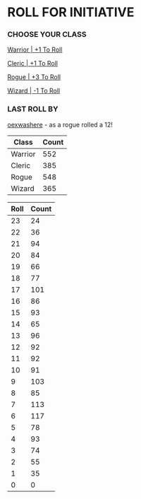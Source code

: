 # ROLL FOR INITIATIVE
### CHOOSE YOUR CLASS

[Warrior | +1 To Roll](https://github.com/benjaminsampica/benjaminsampica/issues/new?title=roll%7Cwarrior&body=Just+click+%27Submit+new+issue%27.)

[Cleric | +1 To Roll](https://github.com/benjaminsampica/benjaminsampica/issues/new?title=roll%7Ccleric&body=Just+click+%27Submit+new+issue%27.)

[Rogue | +3 To Roll](https://github.com/benjaminsampica/benjaminsampica/issues/new?title=roll%7Crogue&body=Just+click+%27Submit+new+issue%27.)

[Wizard | -1 To Roll](https://github.com/benjaminsampica/benjaminsampica/issues/new?title=roll%7Cwizard&body=Just+click+%27Submit+new+issue%27.)
### LAST ROLL BY
[oexwashere](https://www.github.com/oexwashere) - as a rogue rolled a 12!

|Class|Count|
|-|-|
|Warrior|552|
|Cleric|385|
|Rogue|548|
|Wizard|365|

|Roll|Count|
|-|-|
|23|24
|22|36
|21|94
|20|84
|19|66
|18|77
|17|101
|16|86
|15|93
|14|65
|13|96
|12|92
|11|92
|10|91
|9|103
|8|85
|7|113
|6|117
|5|78
|4|93
|3|74
|2|55
|1|35
|0|0

